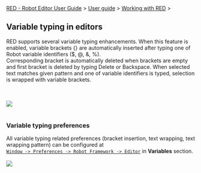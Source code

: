 <html>
<head>
<link href="PLUGINS_ROOT/org.robotframework.ide.eclipse.main.plugin.doc.user/help/style.css" rel="stylesheet" type="text/css"/>
</head>
<body>
<a href="..\..\..\index.html">RED - Robot Editor User Guide</a> &gt; <a href="..\..\user_guide.html">User guide</a> &gt; <a href="..\..\working_with_red.html">Working with RED</a> &gt; 
<h2>Variable typing in editors</h2>
RED supports several variable typing enhancements. When this feature is enabled, variable brackets {} are automatically inserted after typing one of Robot variable identifiers ($, @, &amp;, %).<br/>
Corresponding bracket is automatically deleted when brackets are empty and first bracket is deleted by typing Delete or Backspace.
When selected text matches given pattern and one of variable identifiers is typed, selection is wrapped with variable brackets.

<br/><br/><img src="images/variable_typing.gif"/> <br/><br/>
<h3>Variable typing preferences</h3>
All variable typing related preferences (bracket insertion, text wrapping, text wrapping pattern) can be configured at <code><a class="command" href="javascript:executeCommand('org.eclipse.ui.window.preferences(preferencePageId=org.robotframework.ide.eclipse.main.plugin.preferences.editor)')">
Window -&gt; Preferences -&gt; Robot Framework -&gt; Editor</a></code> in <b>Variables</b> section.
<br/><br/><img src="images/variable_preferneces.png"/> <br/><br/>
</body>
</html>